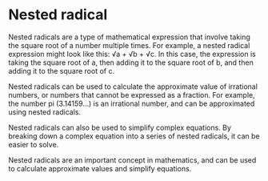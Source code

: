 # Nested radical

Nested radicals are a type of mathematical expression that involve taking the square root of a number multiple times. For example, a nested radical expression might look like this: √a + √b + √c. In this case, the expression is taking the square root of a, then adding it to the square root of b, and then adding it to the square root of c.

Nested radicals can be used to calculate the approximate value of irrational numbers, or numbers that cannot be expressed as a fraction. For example, the number pi (3.14159...) is an irrational number, and can be approximated using nested radicals.

Nested radicals can also be used to simplify complex equations. By breaking down a complex equation into a series of nested radicals, it can be easier to solve.

Nested radicals are an important concept in mathematics, and can be used to calculate approximate values and simplify equations.
